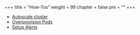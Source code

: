 +++
title = "How-Tos"
weight = 99
chapter = false
pre = ""
+++

* [Autoscale cluster](./autoscale-cluster)
* [Overprovision Pods](./overprovision-pods)
* [Setup Alerts](./setup-alerts)


